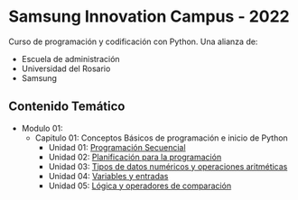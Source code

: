 # Samsung Innovation Campus - 2022

Curso de programación y codificación con Python. Una alianza de:

- Escuela de administración
- Universidad del Rosario
- Samsung

## Contenido Temático

- Modulo 01:
  - Capitulo 01: Conceptos Básicos de programación e inicio de Python
    - Unidad 01: [Programación Secuencial](Unidad_01.ipynb)
    - Unidad 02: [Planificación para la programación](Unidad_02.ipynb)
    - Unidad 03: [Tipos de datos numéricos y operaciones aritméticas](Unidad_03.ipynb)
    - Unidad 04: [Variables y entradas](Unidad_04.ipynb)
    - Unidad 05: [Lógica y operadores de comparación](Unidad_05.ipynb)

